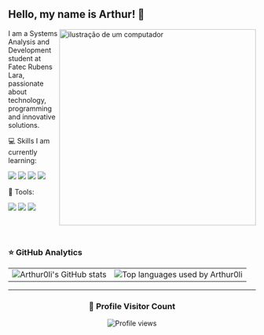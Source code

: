 ## Hello, my name is Arthur! 👋

<img src="https://i.pinimg.com/originals/ef/90/15/ef90155f5e5af847b7eea15e496958bd.gif" alt="ilustração de um computador" min-heigh="400px" max-width="400px" width="400px" align="right">

<p align="left"> 
  I am a Systems Analysis and Development student at Fatec Rubens Lara,
  passionate about technology, programming and innovative solutions.
</p>

<p align="left">
  💻 Skills I am currently learning:
    <p align="left">
    <img src="https://img.shields.io/badge/C-00599C?style=for-the-badge&logo=c&logoColor=white"/>
    <img src="https://img.shields.io/badge/Python-3776AB?style=for-the-badge&logo=python&logoColor=white"/>
    <img src="https://img.shields.io/badge/-Arduino-00979D?style=for-the-badge&logo=Arduino&logoColor=white"/>
     <img src="https://img.shields.io/badge/java-%23ED8B00.svg?style=for-the-badge&logo=openjdk&logoColor=white"/>
  </p>
</p>

<p align="left">
  💼 Tools:
  <p align="left">
    <img src="https://img.shields.io/badge/-Visual%20Studio%20Code-333333?style=flat&logo=visual-studio-code&logoColor=007ACC"/>
    <img src="https://img.shields.io/badge/Windows-017AD7?style=for-the-badge&logo=windows&logoColor=white"/>
    <img src="https://img.shields.io/badge/Microsoft_Office-D83B01?style=for-the-badge&logo=microsoft-office&logoColor=white"/>
  </p>
</p>

<br> 
<br>

### ⭐ GitHub Analytics

<table align="center">
  <tr>
    <td>
      <img
        src="https://github-readme-stats.vercel.app/api?username=Arthur0li&theme=tokyonight&hide_border=false&cache_seconds=1800"
        alt="Arthur0li's GitHub stats"
      />
    </td>
    <td>
      <img
        src="https://github-readme-stats.vercel.app/api/top-langs/?username=Arthur0li&theme=dark&hide_border=false&count_private=true&layout=compact&cache_seconds=1800"
        alt="Top languages used by Arthur0li"
      />
    </td>
  </tr>
</table>

---

<div align="center">
  <h3><b>📍 Profile Visitor Count</b></h3>
  <p>
    <img src="https://komarev.com/ghpvc/?username=Arthur0li&color=green" alt="Profile views"/>
  </p>
</div>
